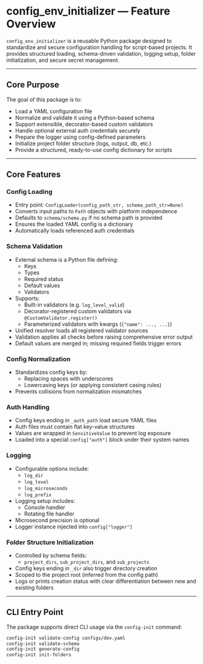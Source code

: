 # config_env_initializer — Feature Overview

`config_env_initializer` is a reusable Python package designed to standardize and secure configuration handling for script-based projects. It provides structured loading, schema-driven validation, logging setup, folder initialization, and secure secret management.

---

## Core Purpose

The goal of this package is to:

- Load a YAML configuration file
- Normalize and validate it using a Python-based schema
- Support extensible, decorator-based custom validators
- Handle optional external auth credentials securely
- Prepare the logger using config-defined parameters
- Initialize project folder structure (logs, output, db, etc.)
- Provide a structured, ready-to-use config dictionary for scripts

---

## Core Features

### Config Loading

- Entry point: `ConfigLoader(config_path_str, schema_path_str=None)`
- Converts input paths to `Path` objects with platform independence
- Defaults to `schema/schema.py` if no schema path is provided
- Ensures the loaded YAML config is a dictionary
- Automatically loads referenced auth credentials

### Schema Validation

- External schema is a Python file defining:
  - Keys
  - Types
  - Required status
  - Default values
  - Validators
- Supports:
  - Built-in validators (e.g. `log_level_valid`)
  - Decorator-registered custom validators via `@CustomValidator.register()`
  - Parameterized validators with kwargs (`{"name": ..., ...}`)
- Unified resolver loads all registered validator sources
- Validation applies all checks before raising comprehensive error output
- Default values are merged in; missing required fields trigger errors

### Config Normalization

- Standardizes config keys by:
  - Replacing spaces with underscores
  - Lowercasing keys (or applying consistent casing rules)
- Prevents collisions from normalization mismatches

### Auth Handling

- Config keys ending in `_auth_path` load secure YAML files
- Auth files must contain flat key-value structures
- Values are wrapped in `SensitiveValue` to prevent log exposure
- Loaded into a special `config["auth"]` block under their system names

### Logging

- Configurable options include:
  - `log_dir`
  - `log_level`
  - `log_microseconds`
  - `log_prefix`
- Logging setup includes:
  - Console handler
  - Rotating file handler
- Microsecond precision is optional
- Logger instance injected into `config["logger"]`

### Folder Structure Initialization

- Controlled by schema fields:
  - `project_dirs`, `sub_project_dirs`, and `sub_projects`
- Config keys ending in `_dir` also trigger directory creation
- Scoped to the project root (inferred from the config path)
- Logs or prints creation status with clear differentiation between new and existing folders

---

## CLI Entry Point

The package supports direct CLI usage via the `config-init` command:

```bash
config-init validate-config configs/dev.yaml
config-init validate-schema
config-init generate-config
config-init init-folders
